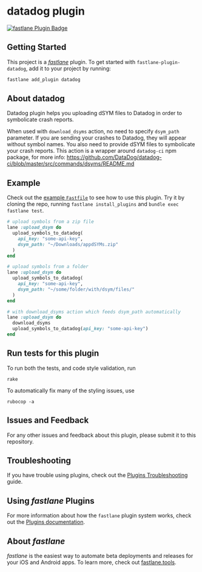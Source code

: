 # datadog plugin

[![fastlane Plugin Badge](https://rawcdn.githack.com/fastlane/fastlane/master/fastlane/assets/plugin-badge.svg)](https://rubygems.org/gems/fastlane-plugin-datadog)

## Getting Started

This project is a [_fastlane_](https://github.com/fastlane/fastlane) plugin. To get started with `fastlane-plugin-datadog`, add it to your project by running:

```bash
fastlane add_plugin datadog
```

## About datadog

Datadog plugin helps you uploading dSYM files to Datadog in order to symbolicate crash reports.

When used with `download_dsyms` action, no need to specify `dsym_path` parameter.
If you are sending your crashes to Datadog, they will appear without symbol names. You also need to provide dSYM files to symbolicate your crash reports.
This action is a wrapper around `datadog-ci` npm package, for more info: https://github.com/DataDog/datadog-ci/blob/master/src/commands/dsyms/README.md

## Example

Check out the [example `Fastfile`](fastlane/Fastfile) to see how to use this plugin. Try it by cloning the repo, running `fastlane install_plugins` and `bundle exec fastlane test`.

```ruby
# upload symbols from a zip file
lane :upload_dsym do
  upload_symbols_to_datadog(
    api_key: "some-api-key", 
    dsym_path: "~/Downloads/appdSYMs.zip"
  )
end

# upload symbols from a folder
lane :upload_dsym do
  upload_symbols_to_datadog(
    api_key: "some-api-key", 
    dsym_path: "~/some/folder/with/dsym/files/"
  )
end

# with download_dsyms action which feeds dsym_path automatically
lane :upload_dsym do
  download_dsyms
  upload_symbols_to_datadog(api_key: "some-api-key")
end

```

## Run tests for this plugin

To run both the tests, and code style validation, run

```
rake
```

To automatically fix many of the styling issues, use
```
rubocop -a
```

## Issues and Feedback

For any other issues and feedback about this plugin, please submit it to this repository.

## Troubleshooting

If you have trouble using plugins, check out the [Plugins Troubleshooting](https://docs.fastlane.tools/plugins/plugins-troubleshooting/) guide.

## Using _fastlane_ Plugins

For more information about how the `fastlane` plugin system works, check out the [Plugins documentation](https://docs.fastlane.tools/plugins/create-plugin/).

## About _fastlane_

_fastlane_ is the easiest way to automate beta deployments and releases for your iOS and Android apps. To learn more, check out [fastlane.tools](https://fastlane.tools).
